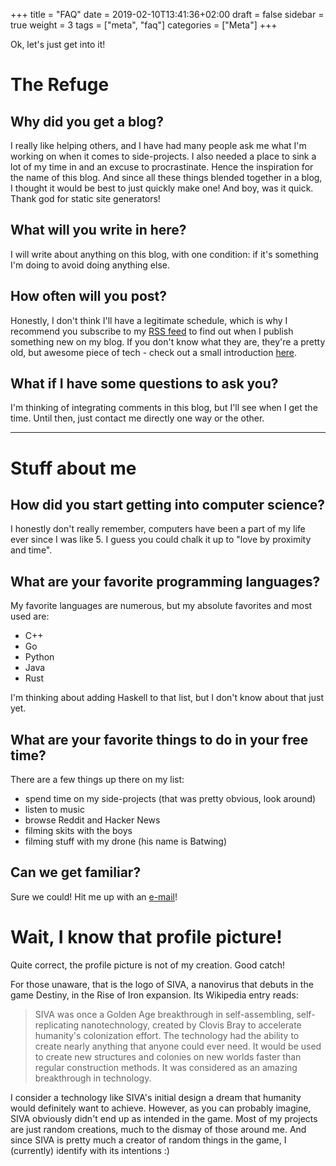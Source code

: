 +++
title = "FAQ"
date = 2019-02-10T13:41:36+02:00
draft = false
sidebar = true
weight = 3
tags = ["meta", "faq"]
categories = ["Meta"]
+++

Ok, let's just get into it!

# The Refuge

## Why did you get a blog?

I really like helping others, and I have had many people ask me what I'm working on when it comes to side-projects. I also needed a place to sink a lot
of my time in and an excuse to procrastinate. Hence the inspiration for the name of this blog. And since all these things blended together in a blog,
I thought it would be best to just quickly make one! And boy, was it quick. Thank god for static site generators!

## What will you write in here?

I will write about anything on this blog, with one condition: if it's something I'm doing to avoid doing anything else.

## How often will you post?

Honestly, I don't think I'll have a legitimate schedule, which is why I recommend you subscribe to my [RSS feed](../post/index.xml) to find out when I publish
something new on my blog. If you don't know what they are, they're a pretty old, but awesome piece of tech - check out a small introduction
[here](https://www.youneedfeeds.com/).

## What if I have some questions to ask you?

I'm thinking of integrating comments in this blog, but I'll see when I get the time. Until then, just contact me directly one way or the other.

---

# Stuff about me

## How did you start getting into computer science?

I honestly don't really remember, computers have been a part of my life ever since I was like 5. I guess you could chalk it up to "love by proximity and time".

## What are your favorite programming languages?

My favorite languages are numerous, but my absolute favorites and most used are:

* C++
* Go
* Python
* Java
* Rust

I'm thinking about adding Haskell to that list, but I don't know about that just yet.

## What are your favorite things to do in your free time?

There are a few things up there on my list:

* spend time on my side-projects (that was pretty obvious, look around)
* listen to music
* browse Reddit and Hacker News
* filming skits with the boys
* filming stuff with my drone (his name is Batwing)

## Can we get familiar?

Sure we could! Hit me up with an [e-mail](mailto:matei@gardus.eu)!

# Wait, I know that profile picture!

Quite correct, the profile picture is not of my creation. Good catch!

For those unaware, that is the logo of SIVA, a nanovirus that debuts in the game Destiny, in the Rise of Iron expansion. Its Wikipedia entry reads:

> SIVA was once a Golden Age breakthrough in self-assembling, self-replicating nanotechnology, created by Clovis Bray to accelerate humanity's colonization effort. The technology had the ability to create nearly anything that anyone could ever need. It would be used to create new structures and colonies on new worlds faster than regular construction methods. It was considered as an amazing breakthrough in technology.

I consider a technology like SIVA's initial design a dream that humanity would definitely want to achieve. However, as you can probably imagine, SIVA
obviously didn't end up as intended in the game. Most of my projects are just random creations, much to the dismay of those around me. And since SIVA
is pretty much a creator of random things in the game, I (currently) identify with its intentions :)